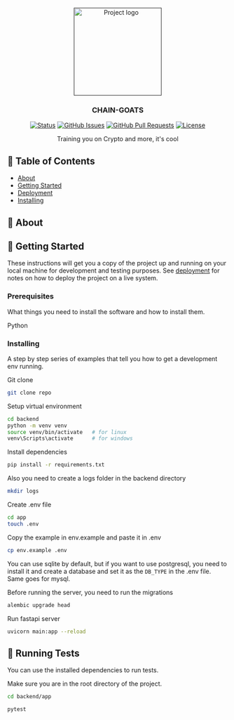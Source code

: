 <p align="center">
  <a href="" rel="noopener">
 <img width=200px height=200px src="https://i.imgur.com/6wj0hh6.jpg" alt="Project logo"></a>
</p>

<h3 align="center">CHAIN-GOATS</h3>

<div align="center">

[![Status](https://img.shields.io/badge/status-active-success.svg)]()
[![GitHub Issues](https://img.shields.io/github/issues/kylelobo/The-Documentation-Compendium.svg)](https://github.com/kylelobo/The-Documentation-Compendium/issues)
[![GitHub Pull Requests](https://img.shields.io/github/issues-pr/kylelobo/The-Documentation-Compendium.svg)](https://github.com/kylelobo/The-Documentation-Compendium/pulls)
[![License](https://img.shields.io/badge/license-MIT-blue.svg)](/LICENSE)

</div>

<p align="center"> Training you on Crypto and more, it's cool
    <br> 
</p>

## 📝 Table of Contents

- [About](#about)
- [Getting Started](#getting_started)
- [Deployment](#deployment)
- [Installing](#installing)

## 🧐 About <a name = "about"></a>

## 🏁 Getting Started <a name = "getting_started"></a>

These instructions will get you a copy of the project up and running on your local machine for development and testing purposes. See [deployment](#deployment) for notes on how to deploy the project on a live system.

### Prerequisites

What things you need to install the software and how to install them.

Python

### Installing <a name = "installing"></a>

A step by step series of examples that tell you how to get a development env running.

Git clone

  ```bash
  git clone repo
  ```

Setup virtual environment

  ```bash
  cd backend
  python -m venv venv
  source venv/bin/activate   # for linux
  venv\Scripts\activate      # for windows
  ```

Install dependencies

  ```bash
  pip install -r requirements.txt
  ```

Also you need to create a logs folder in the backend directory

  ```bash
  mkdir logs
  ```

Create .env file

  ```bash
  cd app
  touch .env
  ```

Copy the example in env.example and paste it in .env

  ```bash
  cp env.example .env
  ```

  You can use sqlite by default, but if you want to use postgresql, you need to install it and create a database and set it as the `DB_TYPE` in the .env file. Same goes for mysql.

Before running the server, you need to run the migrations

  ```bash
  alembic upgrade head
  ```

Run fastapi server

  ```bash
  uvicorn main:app --reload
  ```

## 🚀 Running Tests <a name = "testing"></a>

You can use the installed dependencies to run tests.

Make sure you are in the root directory of the project.

  ```bash
  cd backend/app
  ```

  ```bash
  pytest
  ```

